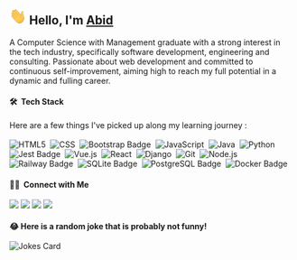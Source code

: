 ## <img src="https://raw.githubusercontent.com/ABSphreak/ABSphreak/master/gifs/Hi.gif" width="30px" height="30px"> Hello, I'm [Abid](https://abid-miah.info/about-skills/)

A Computer Science with Management graduate with a strong interest in the tech industry, specifically software development, engineering and consulting.
Passionate about web development and committed to continuous self-improvement, aiming high to reach my full potential in a dynamic and fulling career.

#### 🛠 &nbsp;Tech Stack

Here are a few things I've picked up along my learning journey : <br><br>
![HTML5](https://img.shields.io/badge/HTML5-E34F26?style=for-the-badge&logo=html5&logoColor=white)&nbsp;
![CSS](https://img.shields.io/badge/CSS-239120?&style=for-the-badge&logo=css3&logoColor=white)&nbsp;
![Bootstrap Badge](https://img.shields.io/badge/Bootstrap-7952B3?logo=bootstrap&logoColor=fff&style=for-the-badge)&nbsp;
![JavaScript](https://img.shields.io/badge/JavaScript-F7DF1E?style=for-the-badge&logo=javascript&logoColor=black)&nbsp;
![Java](https://img.shields.io/badge/Java-ED8B00?style=for-the-badge&logo=openjdk&logoColor=white)&nbsp;
![Python](https://img.shields.io/badge/python-3670A0?style=for-the-badge&logo=python&logoColor=ffdd54)&nbsp;
![Jest Badge](https://img.shields.io/badge/Jest-C21325?logo=jest&logoColor=fff&style=for-the-badge)&nbsp;
![Vue.js](https://img.shields.io/badge/Vue.js-4FC08D?logo=vuedotjs&logoColor=fff&style=for-the-badge)&nbsp;
![React](https://shields.io/badge/react-black?logo=react&style=for-the-badge)&nbsp;
![Django](https://img.shields.io/badge/Django-092E20?logo=django&logoColor=fff&style=for-the-badge)&nbsp;
![Git](https://img.shields.io/badge/Git-F05032?logo=git&logoColor=fff&style=for-the-badge)&nbsp;
![Node.js](https://img.shields.io/badge/Node.js-393?logo=nodedotjs&logoColor=fff&style=for-the-badge)&nbsp;
![Railway Badge](https://img.shields.io/badge/Railway-0B0D0E?logo=railway&logoColor=fff&style=for-the-badge)&nbsp;
![SQLite Badge](https://img.shields.io/badge/SQLite-003B57?logo=sqlite&logoColor=fff&style=for-the-badge)&nbsp;
![PostgreSQL Badge](https://img.shields.io/badge/PostgreSQL-4169E1?logo=postgresql&logoColor=fff&style=for-the-badge)&nbsp;
![Docker Badge](https://img.shields.io/badge/Docker-2496ED?logo=docker&logoColor=fff&style=for-the-badge)&nbsp;

#### 🤝🏻 &nbsp;Connect with Me

<a href="mailto:abid1702@outlook.com"><img src="https://img.shields.io/badge/Microsoft%20Outlook-0078D4?logo=microsoftoutlook&logoColor=fff&style=for-the-badge"/></a>
<a href="https://www.linkedin.com/in/abid-miah-728268198/" target="_blank"><img src="https://img.shields.io/badge/LinkedIn-0A66C2?logo=linkedin&logoColor=fff&style=for-the-badge"/></a>
<a href="https://github.com/Abid-M/"><img src="https://img.shields.io/badge/GitHub-100000?style=for-the-badge&logo=github&logoColor=white"/></a>
<a href="https://paypal.me/abzukltd"><img src="https://img.shields.io/badge/PayPal-00457C?style=for-the-badge&logo=paypal&logoColor=white"/></a>

#### 😂 Here is a random joke that is probably not funny!
![Jokes Card](https://readme-jokes.vercel.app/api)

